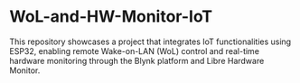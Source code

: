 # WoL-and-HW-Monitor-IoT
This repository showcases a project that integrates IoT functionalities using ESP32, enabling remote Wake-on-LAN (WoL) control and real-time hardware monitoring through the Blynk platform and Libre Hardware Monitor.
